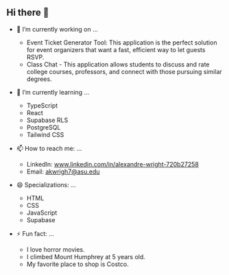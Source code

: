 ## Hi there 👋

- 🔭 I’m currently working on ...
  -  Event Ticket Generator Tool: This application is the perfect solution for event organizers that want a fast, efficient way to let guests RSVP.
  -  Class Chat - This application allows students to discuss and rate college courses, professors, and connect with those pursuing similar degrees.
 
- 🌱 I’m currently learning ...
  -  TypeScript
  -  React
  -  Supabase RLS
  -  PostgreSQL
  -  Tailwind CSS
    
- 📫 How to reach me: ...
  -  LinkedIn: www.linkedin.com/in/alexandre-wright-720b27258
  -  Email: akwrigh7@asu.edu
    
- 😄 Specializations: ...
  -  HTML
  -  CSS
  -  JavaScript
  -  Supabase
    
- ⚡ Fun fact: ...
  -  I love horror movies.
  -  I climbed Mount Humphrey at 5 years old.
  -  My favorite place to shop is Costco.
